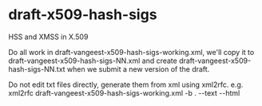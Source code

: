 # draft-x509-hash-sigs
HSS and XMSS in X.509

Do all work in draft-vangeest-x509-hash-sigs-working.xml, we'll copy it to draft-vangeest-x509-hash-sigs-NN.xml and create draft-vangeest-x509-hash-sigs-NN.txt when we submit a new version of the draft.

Do not edit txt files directly, generate them from xml using xml2rfc.
e.g.
xml2rfc draft-vangeest-x509-hash-sigs-working.xml -b . --text --html
